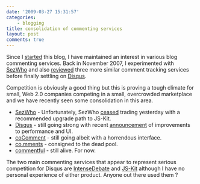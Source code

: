 ```yaml
---
date: '2009-03-27 15:31:57'
categories:
    - blogging
title: consolidation of commenting services
layout: post
comments: true
---
```

Since I [started](http://www.nbrightside.com/blog/2005/08/17/dot-bombs/) this
blog, I have maintained an interest in various blog commenting services.
Back in November 2007, I experimented with
[SezWho](http://www.nbrightside.com/blog/2007/11/16/sezwho-comment-ratings-system/)
and also
[reviewed](http://www.nbrightside.com/blog/2007/11/20/comparison-of-cocomment-cocomments-and-commentful/)
three more similar comment tracking services before finally settling on
[Disqus](http://www.nbrightside.com/blog/2008/04/09/25-reasons-you-should-use-disqus/).

Competition is obviously a good thing but this is proving a tough
climate for small, Web 2.0 companies competing in a small, overcrowded
marketplace and we have recently seen some consolidation in this area.

-   [SezWho](http://sezwho.com/) - Unfortunately, SezWho
    [ceased](http://blog.sezwho.com/blog/2009/03/05/sezwho-js-kit/)
    trading yesterday with a recommended upgrade path to JS-Kit.
-   [Disqus](http://disqus.com/) - still going strong with recent
    [announcement](http://blog.disqus.net/2009/03/26/upgraded-interface-and-performance/)
    of improvements to performance and UI.
-   [coComment](http://www.cocomment.com/) - still going albeit with a
    horrendous interface.
-   [co.mments](http://co.mments.com/) - consigned to the dead pool.
-   [commentful](http://commentful.blogflux.com/) - still alive. For
    now.

The two main commenting services that appear to represent serious
competition for Disqus are [IntenseDebate](http://intensedebate.com/)
and [JS-Kit](http://js-kit.com/) although I have no personal experience
of either product. Anyone out there used them ?
